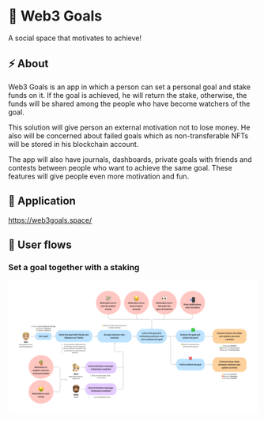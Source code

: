 # 🎯 Web3 Goals

A social space that motivates to achieve!

## ⚡ About

Web3 Goals is an app in which a person can set a personal goal and stake funds on it. If the goal is achieved, he will return the stake, otherwise, the funds will be shared among the people who have become watchers of the goal.

This solution will give person an external motivation not to lose money. He also will be concerned about failed goals which as non-transferable NFTs will be stored in his blockchain account.

The app will also have journals, dashboards, private goals with friends and contests between people who want to achieve the same goal. These features will give people even more motivation and fun.

## 🔗 Application

https://web3goals.space/

## 🌊 User flows

### Set a goal together with a staking

![User flow / Set a goal together with a staking](profile/images/user-flow-set-goal-with-staking.png)